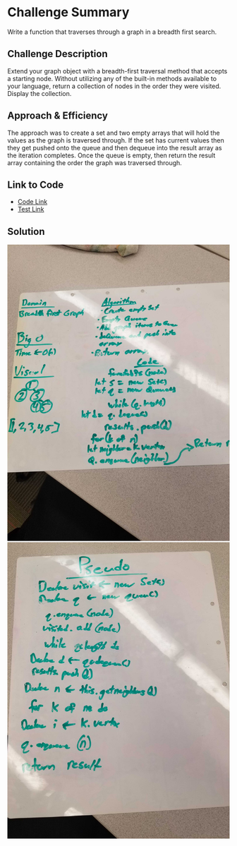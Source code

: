# Challenge Summary
Write a function that traverses through a graph in a breadth first search.

## Challenge Description
Extend your graph object with a breadth-first traversal method that accepts a starting node. Without utilizing any of the built-in methods available to your language, return a collection of nodes in the order they were visited. Display the collection.

## Approach & Efficiency
The approach was to create a set and two empty arrays that will hold the values as the graph is traversed through. If the set has current values then they get pushed onto the queue and then dequeue into the result array as the iteration completes. Once the queue is empty, then return the result array containing the order the graph was traversed through.

 ## Link to Code
 * [Code Link](./graph-bfs.js)
 * [Test Link](./__tests__/graph-bfs.test.js)

## Solution
![whiteBoard](./assets/whiteboardOne.jpg)
![whiteBoard](./assets/whiteboardTwo.jpg)
